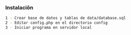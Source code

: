 ### Instalaciôn
```bash 
1 - Crear base de datos y tablas de data/database.sql
2 - Editar config.php en el directorio config
3 - Iniciar programa en servidor local
```

